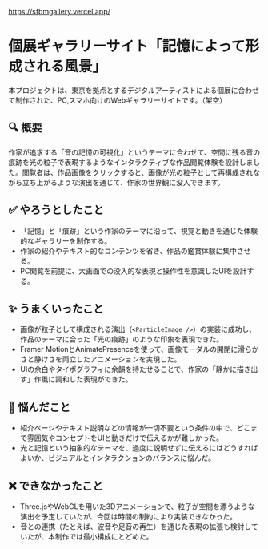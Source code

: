 https://sfbmgallery.vercel.app/
# 個展ギャラリーサイト「記憶によって形成される風景」

本プロジェクトは、東京を拠点とするデジタルアーティストによる個展に合わせて制作された、PC,スマホ向けのWebギャラリーサイトです。（架空）

## 🔍 概要

作家が追求する「音の記憶の可視化」というテーマに合わせて、空間に残る音の痕跡を光の粒子で表現するようなインタラクティブな作品閲覧体験を設計しました。閲覧者は、作品画像をクリックすると、画像が光の粒子として再構成されながら立ち上がるような演出を通じて、作家の世界観に没入できます。

## ✅ やろうとしたこと

- 「記憶」と「痕跡」という作家のテーマに沿って、視覚と動きを通じた体験的なギャラリーを制作する。
- 作家の紹介やテキスト的なコンテンツを省き、作品の鑑賞体験に集中させる。
- PC閲覧を前提に、大画面での没入的な表現と操作性を意識したUIを設計する。

## ✨ うまくいったこと

- 画像が粒子として構成される演出（`<ParticleImage />`）の実装に成功し、作品のテーマに合った「光の痕跡」のような印象を表現できた。
- Framer MotionとAnimatePresenceを使って、画像モーダルの開閉に滑らかさと静けさを両立したアニメーションを実現した。
- UIの余白やタイポグラフィに余韻を持たせることで、作家の「静かに描き出す」作風に調和した表現ができた。

## 🤔 悩んだこと

- 紹介ページやテキスト説明などの情報が一切不要という条件の中で、どこまで雰囲気やコンセプトをUIと動きだけで伝えるかが難しかった。
- 光と記憶という抽象的なテーマを、過度に説明せずに伝えるにはどうすればよいか、ビジュアルとインタラクションのバランスに悩んだ。

## ❌ できなかったこと

- Three.jsやWebGLを用いた3Dアニメーションで、粒子が空間を漂うような演出を予定していたが、今回は時間の制約により実装できなかった。
- 音との連携（たとえば、波音や足音の再生）を通じた表現の拡張も検討していたが、本制作では最小構成にとどめた。
